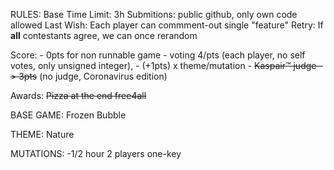 RULES:
   Base Time Limit: 3h
   Submitions: public github, only own code allowed
   Last Wish: Each player can commment-out single "feature"
   Retry: If **all** contestants agree, we can once rerandom
   
   Score:
       - 0pts for non runnable game
       - voting 4/pts (each player, no self votes, only unsigned integer),
       - (+1pts) x theme/mutation
       - ~~Kaspair™ judge -> 3pts~~ (no judge, Coronavirus edition)

   Awards: ~~Pizza at the end free4all~~
   
BASE GAME:
   Frozen Bubble

THEME:
   Nature

MUTATIONS:
   -1/2 hour
   2 players
   one-key
